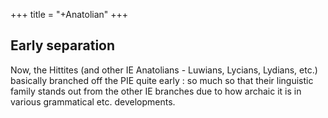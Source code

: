 +++
title = "+Anatolian"
+++

## Early separation
Now, the Hittites (and other IE Anatolians - Luwians, Lycians, Lydians, etc.) basically branched off the PIE quite early : so much so that their linguistic family stands out from the other IE branches due to how archaic it is in various grammatical etc. developments.
